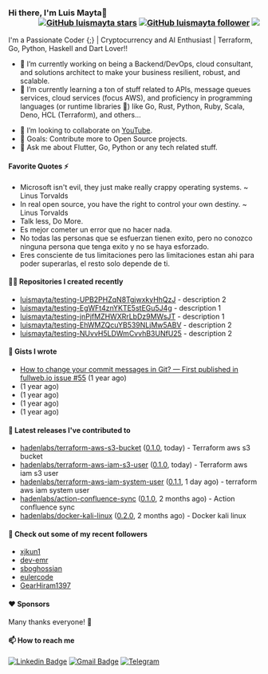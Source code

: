 ### Hi there, I'm Luis Mayta👋<div align = 'right'> [![GitHub luismayta stars](https://img.shields.io/github/stars/luismayta?label=stars&style=social)](https://github.com/luismayta) [![GitHub luismayta follower](https://img.shields.io/github/followers/luismayta?label=follow&style=social)](https://github.com/luismayta) ![](https://komarev.com/ghpvc/?username=luismayta&color=yellow) </div>

I'm a Passionate Coder {;} | Cryptocurrency and AI Enthusiast | Terraform, Go, Python, Haskell and Dart Lover!!

- 🔭 I’m currently working on being a Backend/DevOps, cloud consultant, and solutions architect to make your business resilient, robust, and scalable.
- 🌱 I’m currently learning a ton of stuff related to APIs, message queues services, cloud services (focus AWS), and proficiency in programming languages (or runtime libraries 😬) like Go, Rust, Python, Ruby, Scala, Deno, HCL (Terraform), and others...

* 👯 I’m looking to collaborate on [YouTube](https://youtube.com/slovacus).
* 🥅 Goals: Contribute more to Open Source projects.
* 💬 Ask me about Flutter, Go, Python or any tech related stuff.

#### Favorite Quotes ⚡

- Microsoft isn't evil, they just make really crappy operating systems. ~ Linus Torvalds
- In real open source, you have the right to control your own destiny. ~ Linus Torvalds
- Talk less, Do More.
- Es mejor cometer un error que no hacer nada.
- No todas las personas que se esfuerzan tienen exito, pero no conozco ninguna persona que tenga exito y no se haya esforzado.
- Eres consciente de tus limitaciones pero las limitaciones estan ahi para poder superarlas, el resto solo depende de ti.

#### 👨‍💻 Repositories I created recently

- [luismayta/testing-UPB2PHZqN8TgjwxkyHhQzJ](https://github.com/luismayta/testing-UPB2PHZqN8TgjwxkyHhQzJ) - description 2
- [luismayta/testing-EgWFt4znYKTE5stEGu5J4g](https://github.com/luismayta/testing-EgWFt4znYKTE5stEGu5J4g) - description 1
- [luismayta/testing-jnPjfMZHWXRrLbDz9MWsJT](https://github.com/luismayta/testing-jnPjfMZHWXRrLbDz9MWsJT) - description 1
- [luismayta/testing-EhWMZQcuYB539NLjMw5ABV](https://github.com/luismayta/testing-EhWMZQcuYB539NLjMw5ABV) - description 2
- [luismayta/testing-NUvvH5LDWmCvvhB3UNfU25](https://github.com/luismayta/testing-NUvvH5LDWmCvvhB3UNfU25) - description 2

#### 📓 Gists I wrote

- [How to change your commit messages in Git? — First published in fullweb.io issue #55](https://gist.github.com/ee9f83723b18caa34d538144c84f0cc3) (1 year ago)
- [](https://gist.github.com/580d065caebcf7549683c151ce1b450e) (1 year ago)
- [](https://gist.github.com/60f0987cc474c16bbfdd2212833ade2c) (1 year ago)
- [](https://gist.github.com/63eadbab77e835adc93356f01740e1f1) (1 year ago)
- [](https://gist.github.com/1dd993b8a459c789e309eed162e3e73c) (1 year ago)

#### 🚀 Latest releases I've contributed to

- [hadenlabs/terraform-aws-s3-bucket](https://github.com/hadenlabs/terraform-aws-s3-bucket) ([0.1.0](https://github.com/hadenlabs/terraform-aws-s3-bucket/releases/tag/0.1.0), today) - Terraform aws s3 bucket
- [hadenlabs/terraform-aws-iam-s3-user](https://github.com/hadenlabs/terraform-aws-iam-s3-user) ([0.1.0](https://github.com/hadenlabs/terraform-aws-iam-s3-user/releases/tag/0.1.0), today) - Terraform aws iam s3 user
- [hadenlabs/terraform-aws-iam-system-user](https://github.com/hadenlabs/terraform-aws-iam-system-user) ([0.1.1](https://github.com/hadenlabs/terraform-aws-iam-system-user/releases/tag/0.1.1), 1 day ago) - terraform aws iam system user
- [hadenlabs/action-confluence-sync](https://github.com/hadenlabs/action-confluence-sync) ([0.1.0](https://github.com/hadenlabs/action-confluence-sync/releases/tag/0.1.0), 2 months ago) - Action confluence sync
- [hadenlabs/docker-kali-linux](https://github.com/hadenlabs/docker-kali-linux) ([0.2.0](https://github.com/hadenlabs/docker-kali-linux/releases/tag/0.2.0), 2 months ago) - Docker kali linux

#### 👯 Check out some of my recent followers

- [xjkun1](https://github.com/xjkun1)
- [dev-emr](https://github.com/dev-emr)
- [sboghossian](https://github.com/sboghossian)
- [eulercode](https://github.com/eulercode)
- [GearHiram1397](https://github.com/GearHiram1397)

#### ❤️ Sponsors

Many thanks everyone! 🙏

#### 📫 How to reach me

[![Linkedin Badge](https://img.shields.io/badge/-luismayta-blue?style=flat-square&logo=Linkedin&logoColor=white&link=https://www.linkedin.com/in/luismayta)](https://www.linkedin.com/in/luismayta) [![Gmail Badge](https://img.shields.io/badge/-slovacus@gmail.com-c14438?style=flat-square&logo=Gmail&logoColor=white&link=mailto:slovacus@gmail.com)](mailto:slovacus@gmail.com) [![Telegram](https://img.shields.io/badge/Join%20us%20on-Telegram-blue?style=flat-square&logo=telegram)](https://t.me/luismayta)
